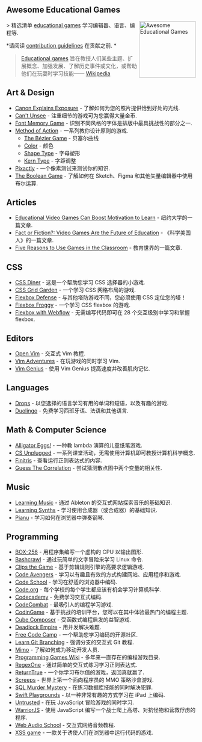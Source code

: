 <div class="github-widget" data-repo="yrgo/awesome-educational-games"></div>

## Awesome Educational Games

[<img src="https://cloud.githubusercontent.com/assets/499192/18659925/ed7e6262-7f0d-11e6-8e8e-b53b87158210.png" align="right" alt="Awesome Educational Games" width="150">](https://en.m.wikipedia.org/wiki/Educational_game)

&gt; 精选清单 [educational games](https://en.m.wikipedia.org/wiki/Educational_game) 学习编辑器、语言、编程等.

*请阅读 [contribution guidelines](https://github.com/yrgo/awesome-educational-games/blob/master/CONTRIBUTING.md) 在贡献之前. *

> [Educational games](https://en.m.wikipedia.org/wiki/Educational_game) 旨在教授人们某些主题、扩展概念、加强发展、了解历史事件或文化，或帮助他们在玩耍时学习技能—— [Wikipedia](https://en.m.wikipedia.org/wiki/Educational_game)



## Art & Design

- [Canon Explains Exposure](http://www.canonoutsideofauto.ca/) - 了解如何为您的照片提供恰到好处的光线.
- [Can't Unsee](https://cantunsee.space/) - 注重细节的游戏可为您赢得大量金币.
- [Font Memory Game](https://betterwebtype.com/font-memory-game) - 识别不同风格的字体是排版中最具挑战性的部分之一.
- [Method of Action](https://method.ac/) - 一系列教你设计原则的游戏.
  - [The Bézier Game](https://bezier.method.ac/) - 贝塞尔曲线
  - [Color](https://color.method.ac/) - 颜色
  - [Shape Type](https://shape.method.ac/) - 字母塑形
  - [Kern Type](https://type.method.ac/) - 字距调整
- [Pixactly](http://pixact.ly/) - 一个像素测试来测试你的知识.
- [The Boolean Game](https://boolean.method.ac/) - 了解如何在 Sketch、Figma 和其他矢量编辑器中使用布尔运算.

## Articles

- [Educational Video Games Can Boost Motivation to Learn](https://www.nyu.edu/about/news-publications/news/2013/november/educational-video-games-can-boost-motivation-to-learn-nyu-cuny-study-shows-.html) - 纽约大学的一篇文章.
- [Fact or Fiction?: Video Games Are the Future of Education](https://www.nyu.edu/about/news-publications/news/2013/november/educational-video-games-can-boost-motivation-to-learn-nyu-cuny-study-shows-.html) - 《科学美国人》的一篇文章.
- [Five Reasons to Use Games in the Classroom](https://www.educationworld.com/a_curr/reasons-to-play-games-in-the-classroom.shtml) - 教育世界的一篇文章.

## CSS

- [CSS Diner](https://flukeout.github.io/) - 这是一个帮助您学习 CSS 选择器的小游戏.
- [CSS Grid Garden](http://cssgridgarden.com/) - 一个学习 CSS 网格布局的游戏.
- [Flexbox Defense](http://www.flexboxdefense.com/) - 与其他塔防游戏不同，您必须使用 CSS 定位您的塔！
- [Flexbox Froggy](http://flexboxfroggy.com/) - 一个学习 CSS flexbox 的游戏.
- [Flexbox with Webflow](https://www.flexboxgame.com/) - 无需编写代码即可在 28 个交互级别中学习和掌握 flexbox.

## Editors

- [Open Vim](https://www.openvim.com/) - 交互式 Vim 教程.
- [Vim Adventures](https://vim-adventures.com/) - 在玩游戏的同时学习 Vim.
- [Vim Genius](http://vimgenius.com/) - 使用 Vim Genius 提高速度并改善肌肉记忆.

## Languages

- [Drops](https://languagedrops.com/) - 以您选择的语言学习有用的单词和短语，以及有趣的游戏.
- [Duolingo](https://www.duolingo.com/) - 免费学习西班牙语、法语和其他语言.

## Math & Computer Science

- [Alligator Eggs!](http://worrydream.com/#!/AlligatorEggs) - 一种教 lambda 演算的儿童纸笔游戏.
- [CS Unplugged](https://csunplugged.org/en/) - 一系列课堂活动，无需使用计算机即可教授计算机科学概念.
- [Finitris](http://www.postcrashgames.com/finitris/) - 查看运行正则表达式的内容.
- [Guess The Correlation](http://guessthecorrelation.com/) - 尝试猜测散点图中两个变量的相关性.

## Music

- [Learning Music](https://learningmusic.ableton.com) - 通过 Ableton 的交互式网站探索音乐的基础知识.
- [Learning Synths](https://learningsynths.ableton.com/) - 学习使用合成器（或合成器）的基础知识.
- [Pianu](https://pianu.com) - 学习如何在浏览器中弹奏钢琴.

## Programming

- [BOX-256](http://box-256.com/) - 用程序集编写一个虚构的 CPU 以输出图形.
- [Bashcrawl](https://gitlab.com/slackermedia/bashcrawl) - 通过玩简单的文字冒险来学习 Linux 命令.
- [Clips the Game](https://md5crypt.github.io/clipsgame/) - 基于剪辑规则引擎的高要求逻辑游戏.
- [Code Avengers](https://www.codeavengers.com/) - 学习以有趣且有效的方式构建网站、应用程序和游戏.
- [Code School](https://www.pluralsight.com/codeschool ) - 学习在舒适的浏览器中编码.
- [Code.org](https://code.org/) - 每个学校的每个学生都应该有机会学习计算机科学.
- [Codecademy](https://www.codecademy.com/) - 免费学习交互式编码.
- [CodeCombat](https://codecombat.com/) - 最吸引人的编程学习游戏.
- [CodinGame](https://www.codingame.com/start) - 基于挑战的培训平台，您可以在其中体验最热门的编程主题.
- [Cube Composer](https://david-peter.de/cube-composer/) - 受函数式编程启发的益智游戏.
- [Deadlock Empire](https://deadlockempire.github.io/) - 用并发解决难题.
- [Free Code Camp](https://www.freecodecamp.org/) - 一个帮助您学习编码的开源社区.
- [Learn Git Branching](https://learngitbranching.js.org/) - 强调分支的交互式 Git 教程.
- [Mimo](https://getmimo.com/) - 了解如何成为移动开发人员.
- [Programming Games Wiki](http://programminggames.org/) - 多年来一直存在的编程游戏目录.
- [RegexOne](https://regexone.com/lesson/introduction_abcs) - 通过简单的交互式练习学习正则表达式.
- [ReturnTrue](https://alf.nu/ReturnTrue) - 一个你学习布尔值的游戏，返回真就赢了.
- [Screeps](https://screeps.com/) - 世界上第一个面向程序员的 MMO 策略沙盒游戏.
- [SQL Murder Mystery](https://mystery.knightlab.com/) - 在练习数据库技能的同时解决犯罪.
- [Swift Playgrounds](https://www.apple.com/swift/playgrounds/) - 以一种非常有趣的方式学习在 iPad 上编码.
- [Untrusted](https://alexnisnevich.github.io/untrusted/) - 在玩 JavaScript 冒险游戏的同时学习.
- [WarriorJS](https://github.com/olistic/warriorjs) - 使用 JavaScript 编写一个战士爬上高塔、对抗怪物和营救俘虏的程序.
- [Web Audio School](https://mmckegg.github.io/web-audio-school/) - 交互式网络音频教程.
- [XSS game](https://xss-game.appspot.com) - 一款关于诱使人们在浏览器中运行代码的游戏.
